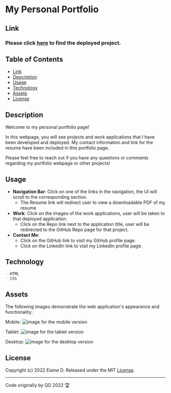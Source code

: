 # My Personal Portfolio

## Link

### Please click [here](https://qd9069.github.io/my_updated_portfolio/) to find the deployed project.

## Table of Contents 

- [Link](#link)
- [Description](#description)
- [Usage](#usage)
- [Technology](#technology)
- [Assets](#assets)
- [License](#license)


## Description

Welcome to my personal portfolio page!

In this webpage, you will see projects and work applications that I have been developed and deployed. My contact information and link for the resume have been included in this portfolio page.

Please feel free to reach out if you have any questions or comments regarding my portfolio webpage or other projects!


## Usage

- **Navigation Bar**: Click on one of the links in the navigation, the UI will scroll to the corresponding section.
    - The Resume link will redirect user to view a downloadable PDF of my resume
- **Work**: Click on the images of the work applications, user will be taken to that deployed application.
    - Click on the Repo link next to the application title, user will be redirected to the GitHub Repo page for that project.
- **Contact Me**:
    - Click on the GitHub link to visit my GitHub profile page.
    - Click on the LinkedIn link to visit my LinkedIn profile page.

## Technology

```md
- HTML
- CSS
```

## Assets

The following images demonstrate the web application's appearance and functionality:

Mobile:
![image for the mobile version](assets/images/my_updated_portfolio_mobile.png)


Tablet:
![image for the tablet version](assets/images/my_updated_portfolio_tablet.png)


Desktop:
![image for the desktop version](assets/images/my_updated_portfolio_desktop.png)

## License

Copyright (c) 2022 Elaine D. Released under the MIT [License](./LICENSE).

---
Code originally by QD 2022 🏆 
